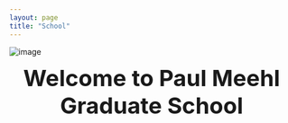 ```yaml
---
layout: page
title: "School"
---
```


![image](https://github.com/Sajedehra/sajedehra.github.io/assets/118833443/9225beff-f75d-4a2a-a079-4bf507542451)

<div style="text-align: center;">
  <span style="font-size: 40px; font-weight: bold;">Welcome to Paul Meehl Graduate School</span>
</div>
